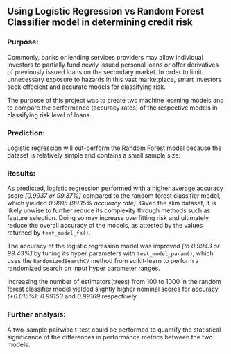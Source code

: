 ## Using Logistic Regression vs Random Forest Classifier model in determining credit risk

### Purpose:
Commonly, banks or lending services providers may allow individual investors to partially fund newly issued personal loans or offer derivatives of previously issued loans on the secondary market. In order to limit unnecessary exposure to hazards in this vast marketplace, smart investors seek effecient and accurate models for classifying risk. 

The purpose of this project was to create two machine learning models and to compare the performance (accuracy rates) of the respective models in classifying risk level of loans.

### Prediction: 
Logistic regression will out-perform the Random Forest model because the dataset is relatively simple and contains a small sample size. 


### Results:
 As predicted, logistic regression performed with a higher average accuracy score *[0.9937 or 99.37%]* compared to the random forest classifier model, which yielded *0.9915 (99.15% accuracy rate)*. 
 Given the slim dataset, it is likely unwise to further reduce its complexity through methods such as feature selection. Doing so may increase overfitting risk and ultimately reduce the overall accuracy of the models, as attested by the values returned by <code>test_model_fs()</code>.

 The accuracy of the logistic regression model was improved *[to 0.9943 or 99.43%]* by tuning its hyper parameters with <code>test_model_param()</code>, which uses the <code>RandomizedSearchCV</code> method from scikit-learn to perform a randomized search on input hyper parameter ranges.
 
Increasing the number of estimators(trees) from 100 to 1000 in the random forest classifier model yielded slightly higher nominal scores for accuracy *(+0.015%)*: *0.99153* and *0.99169* respectively. 

### Further analysis:
A two-sample pairwise t-test could be performed to quantify the statistical significance of the differences in performance metrics between the two models.

